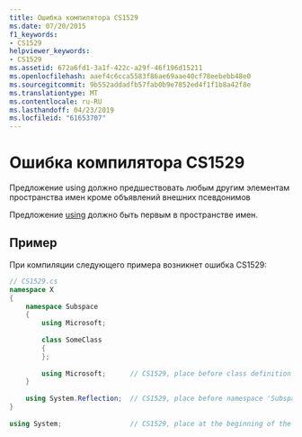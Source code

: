 ```yaml
---
title: Ошибка компилятора CS1529
ms.date: 07/20/2015
f1_keywords:
- CS1529
helpviewer_keywords:
- CS1529
ms.assetid: 672a6fd1-3a1f-422c-a29f-46f196d15211
ms.openlocfilehash: aaef4c6cca5583f86ae69aae40cf78eebebb48e0
ms.sourcegitcommit: 9b552addadfb57fab0b9e7852ed4f1f1b8a42f8e
ms.translationtype: MT
ms.contentlocale: ru-RU
ms.lasthandoff: 04/23/2019
ms.locfileid: "61653707"
---
```

# <a name="compiler-error-cs1529"></a>Ошибка компилятора CS1529
Предложение using должно предшествовать любым другим элементам пространства имен кроме объявлений внешних псевдонимов  
  
 Предложение [using](../../csharp/language-reference/keywords/using.md) должно быть первым в пространстве имен.  
  
## <a name="example"></a>Пример  
 При компиляции следующего примера возникнет ошибка CS1529:  
  
```csharp  
// CS1529.cs  
namespace X  
{  
    namespace Subspace  
    {  
        using Microsoft;  
  
        class SomeClass  
        {  
        };  
  
        using Microsoft;      // CS1529, place before class definition  
    }  
  
    using System.Reflection;  // CS1529, place before namespace 'Subspace'  
}  
  
using System;                 // CS1529, place at the beginning of the file  
```
